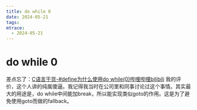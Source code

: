 ```yaml
---
title: do while 0
date: 2024-05-21
tags: 
mtrace: 
  - 2024-05-21
---
```


# do while 0

差点忘了：[C语言干货-#define为什么使用do while(0)哔哩哔哩bilibili](https://www.bilibili.com/video/BV1KZ421H76X/?spm_id_from=333.1007.tianma.2-1-4.click) 我的评价，这个人讲的纯属傻逼。我记得我当时在公司里和同事讨论过这个事情。其实最大的用途是，do while中间能加break，所以能实现类似goto的作用。这是为了避免使用goto而做的fallback。